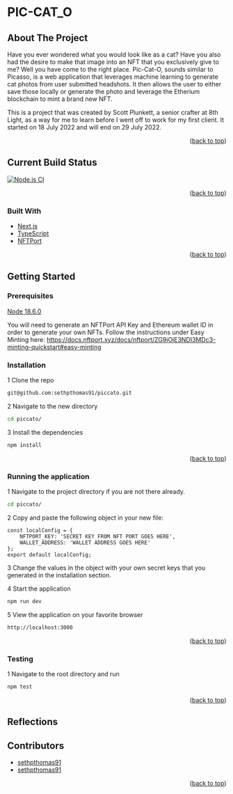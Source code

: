 # PIC-CAT_O

<!-- ABOUT THE PROJECT -->
## About The Project

Have you ever wondered what you would look like as a cat? Have you also had the desire to make that image into an NFT that you exclusively give to me? Well you have come to the right place. Pic-Cat-O, sounds similar to Picasso, is a web application that leverages machine learning to generate cat photos from user submitted headshots. It then allows the user to either save those locally or generate the photo and leverage the Etherium blockchain to mint a brand new NFT.

This is a project that was created by Scott Plunkett, a senior crafter at 8th Light, as a way for me to learn before I went off to work for my first client. It started on 18 July 2022 and will end on 29 July 2022.

<p align="right">(<a href="#top">back to top</a>)</p>

<!-- BUILD STATUS -->
## Current Build Status

[![Node.js CI](https://github.com/sethpthomas91/piccato/actions/workflows/tests.yml/badge.svg)](https://github.com/sethpthomas91/piccato/actions/workflows/tests.yml)

<p align="right">(<a href="#top">back to top</a>)</p>

<!-- Built With -->
### Built With

* [Next.js](https://nextjs.org/)
* [TypeScript](https://www.typescriptlang.org/)
* [NFTPort](https://www.nftport.xyz/)

<p align="right">(<a href="#top">back to top</a>)</p>

<!-- GETTING STARTED -->
## Getting Started


### Prerequisites

[Node 18.6.0](https://nodejs.org/en/download/current/)

You will need to generate an NFTPort API Key and Ethereum wallet ID in order to generate your own NFTs. Follow the instructions under Easy Minting here:
https://docs.nftport.xyz/docs/nftport/ZG9jOjE3NDI3MDc3-minting-quickstart#easy-minting


### Installation

1 Clone the repo
   ```sh
git@github.com:sethpthomas91/piccato.git
   ```

2 Navigate to the new directory
   ```sh
cd piccato/
   ```

3 Install the dependencies
   ```sh
npm install
   ```

<p align="right">(<a href="#top">back to top</a>)</p>

### Running the application

1 Navigate to the project directory if you are not there already.
   ```sh
cd piccato/
   ```

2 Copy and paste the following object in your new file:

```
const localConfig = {
    NFTPORT_KEY: 'SECRET KEY FROM NFT PORT GOES HERE',
    WALLET_ADDRESS: 'WALLET ADDRESS GOES HERE'
};
export default localConfig;
```

3 Change the values in the object with your own secret keys that you generated in the installation section.

4 Start the application
   ```sh
npm run dev
   ```

5 View the application on your favorite browser
```sh
http://localhost:3000
   ```

<p align="right">(<a href="#top">back to top</a>)</p>

### Testing

1 Navigate to the root directory and run
   ```sh
npm test
   ```
<p align="right">(<a href="#top">back to top</a>)</p>

## Reflections


<!-- ACKNOWLEDGMENTS -->
## Contributors

* [sethpthomas91](https://github.com/sethpthomas91)
* [sethpthomas91](https://github.com/sethpthomas91)

<p align="right">(<a href="#top">back to top</a>)</p>
